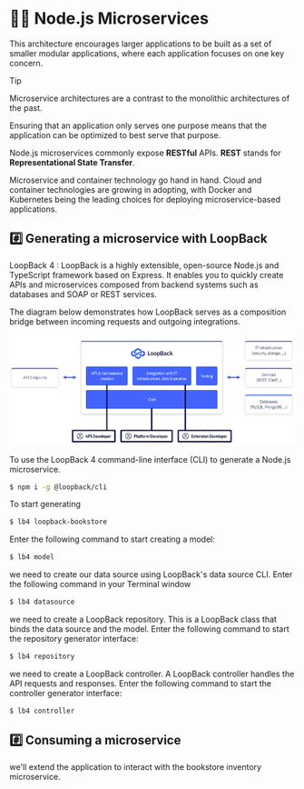 # 💁‍♂️ Node.js Microservices

This architecture encourages larger applications to be built as a set of smaller modular applications, where each application focuses on one key concern.

> [!TIP]
> Microservice architectures are a contrast to the monolithic architectures of the past.

Ensuring that an application only serves one purpose means that the application can be optimized to best serve that purpose.

Node.js microservices commonly expose **RESTful** APIs. **REST** stands for **Representational State Transfer**.

Microservice and container technology go hand in hand. Cloud and container technologies are growing in adopting, with Docker and Kubernetes being the leading choices for deploying microservice-based applications.

## #️⃣ Generating a microservice with LoopBack

LoopBack 4 : LoopBack is a highly extensible, open-source Node.js and TypeScript framework based on Express. It enables you to quickly create APIs and microservices composed from backend systems such as databases and SOAP or REST services.

The diagram below demonstrates how LoopBack serves as a composition bridge between incoming requests and outgoing integrations.

![diagram](./lb4-high-level.png)

To use the LoopBack 4 command-line interface (CLI) to generate a Node.js microservice.

```sh
$ npm i -g @loopback/cli
```

To start generating

```sh
$ lb4 loopback-bookstore
```

Enter the following command to start creating a model:

```sh
$ lb4 model
```

we need to create our data source using LoopBack's data source CLI. Enter the following command in your Terminal window

```sh
$ lb4 datasource
```

we need to create a LoopBack repository. This is a LoopBack class that binds the data source and the model. Enter the following command to start the repository generator interface:

```sh
$ lb4 repository
```

we need to create a LoopBack controller. A LoopBack controller handles the API requests and responses. Enter the following command to start the controller generator interface:

```sh
$ lb4 controller
```

## #️⃣ Consuming a microservice

we'll extend the application to interact with the bookstore inventory microservice.
